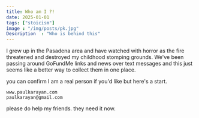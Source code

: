 ```yaml
---
title: Who am I ?!
date: 2025-01-01
tags: ["stoicism"]
image : "/img/posts/pk.jpg"
Description  : "Who is behind this"
---
```


I grew up in the Pasadena area and have watched with horror as the fire threatened and destroyed
my childhood stomping grounds. We've been passing around GoFundMe links and news over text messages
and this just seems like a better way to collect them in one place.

you can confirm I am a real person if you'd like but here's a start.
```
www.paulkarayan.com
paulkarayan@gmail.com
```

please do help my friends. they need it now. 
